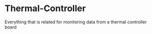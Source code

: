 # Thermal-Controller
 Everything that is related for monitoring data from  a thermal controller board
